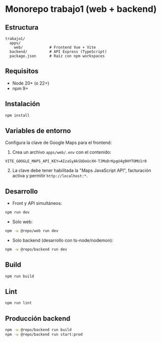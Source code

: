 # Monorepo trabajo1 (web + backend)

## Estructura

```
trabajo1/
  apps/
    web/            # Frontend Vue + Vite
  backend/          # API Express (TypeScript)
  package.json      # Raíz con npm workspaces
```

## Requisitos

- Node 20+ (o 22+)
- npm 9+

## Instalación

```sh
npm install
```

## Variables de entorno

Configura la clave de Google Maps para el frontend:

1) Crea un archivo `apps/web/.env` con el contenido:

```
VITE_GOOGLE_MAPS_API_KEY=AIzaSyAkSbDeUcXH-TJMoDrKpgU4g9HYTOMU1r0
```

2) La clave debe tener habilitada la "Maps JavaScript API", facturación activa y permitir `http://localhost:*`.

## Desarrollo

- Front y API simultáneos:

```sh
npm run dev
```

- Solo web:

```sh
npm -w @repo/web run dev
```

- Solo backend (desarrollo con ts-node/nodemon):

```sh
npm -w @repo/backend run dev
```

## Build

```sh
npm run build
```

## Lint

```sh
npm run lint
```

## Producción backend

```sh
npm -w @repo/backend run build
npm -w @repo/backend run start:prod
```
